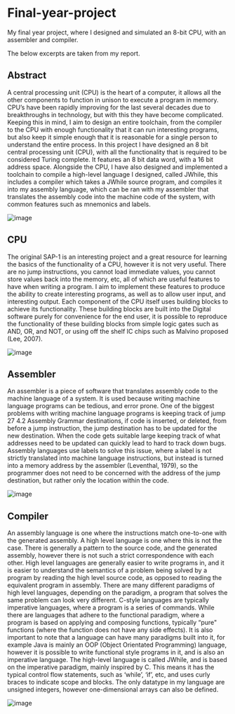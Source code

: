 # Final-year-project
My final year project, where I designed and simulated an 8-bit CPU, with an assembler and compiler.

The below excerpts are taken from my report.

## Abstract
A central processing unit (CPU) is the heart of a computer, it allows all the other components
to function in unison to execute a program in memory. CPU’s have been rapidly improving for
the last several decades due to breakthroughs in technology, but with this they have become
complicated. Keeping this in mind, I aim to design an entire toolchain, from the compiler to
the CPU with enough functionality that it can run interesting programs, but also keep it simple
enough that it is reasonable for a single person to understand the entire process.
In this project I have designed an 8 bit central processing unit (CPU), with all the functionality
that is required to be considered Turing complete. It features an 8 bit data word, with a 16 bit
address space. Alongside the CPU, I have also designed and implemented a toolchain to compile
a high-level language I designed, called JWhile, this includes a compiler which takes a JWhile
source program, and compiles it into my assembly language, which can be ran with my assembler
that translates the assembly code into the machine code of the system, with common features
such as mnemonics and labels.


![image](Images/Shape%20of%20Toolchain.png)

## CPU
The original SAP-1 is an interesting project and a great resource for learning the basics of
the functionality of a CPU, however it is not very useful. There are no jump instructions, you
cannot load immediate values, you cannot store values back into the memory, etc, all of which
are useful features to have when writing a program. I aim to implement these features to produce
the ability to create interesting programs, as well as to allow user input, and interesting output.
Each component of the CPU itself uses building blocks to achieve its functionality. These
building blocks are built into the Digital software purely for convenience for the end user, it is
possible to reproduce the functionality of these building blocks from simple logic gates such as
AND, OR, and NOT, or using off the shelf IC chips such as Malvino proposed (Lee, 2007).

![image](Images/CPU%20diagram.png)

## Assembler
An assembler is a piece of software that translates assembly code to the machine language of a
system. It is used because writing machine language programs can be tedious, and error prone.
One of the biggest problems with writing machine language programs is keeping track of jump
27 4.2 Assembly Grammar
destinations, if code is inserted, or deleted, from before a jump instruction, the jump destination
has to be updated for the new destination. When the code gets suitable large keeping track
of what addresses need to be updated can quickly lead to hard to track down bugs. Assembly
languages use labels to solve this issue, where a label is not strictly translated into machine
language instructions, but instead is turned into a memory address by the assembler (Leventhal,
1979), so the programmer does not need to be concerned with the address of the jump destination,
but rather only the location within the code.

![image](Images/Assembly%20Table.png)

## Compiler
An assembly language is one where the instructions match one-to-one with the generated assembly.
A high level language is one where this is not the case. There is generally a pattern to
the source code, and the generated assembly, however there is not such a strict correspondence
with each other.
High level languages are generally easier to write programs in, and it is easier to understand
the semantics of a problem being solved by a program by reading the high level source code, as
opposed to reading the equivalent program in assembly.
There are many different paradigms of high level languages, depending on the paradigm, a
program that solves the same problem can look very different. C-style languages are typically
imperative languages, where a program is a series of commands. While there are languages
that adhere to the functional paradigm, where a program is based on applying and composing
functions, typically “pure" functions (where the function does not have any side effects). It is
also important to note that a language can have many paradigms built into it, for example Java
is mainly an OOP (Object Orientated Programming) language, however it is possible to write
functional style programs in it, and is also an imperative language.
The high-level language is called JWhile, and is based on the imperative paradigm, mainly
inspired by C. This means it has the typical control flow statements, such as ‘while’, ‘if’, etc, and
uses curly braces to indicate scope and blocks. The only datatype in my language are unsigned
integers, however one-dimensional arrays can also be defined.

![image](Images/SourcecodeToTree.png)
